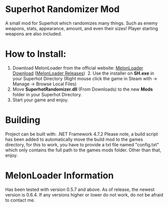 ﻿# Superhot Randomizer Mod

A small mod for Superhot which randomizes many things. Such as enemy weapons, stats, appearance, amount, and even their sizes!
Player starting weapons are also included.


# How to Install:
1. Download MelonLoader from the official website: [MelonLoader Download](https://melonwiki.xyz/#/?id=requirements)
﻿([MelonLoader Releases](https://github.com/LavaGang/MelonLoader/releases/))
﻿﻿
2.﻿﻿ Use the installer on **SH.exe** in your Superhot Directory (Right mouse click the game in Steam with → Manage → Browse Local Files)
3. Move **SuperhotRandomizer.dll** (From Downloads) to the new **Mods** folder in your Superhot Directory.
4. Start your game and enjoy.


# Building
Project can be built with: .NET Framework 4.7.2
Please note, a build script has been added to automatically move the build mod to the games directory, for this to work, you have to provide a txt file named "config.txt" which only contains the full path to the games mods folder.
Other than that, enjoy.

# MelonLoader Information
Has been tested with version 0.5.7 and above. As of release, the newest version is 0.6.4. If any versions higher or lower do not work, do not be afraid to contact me.